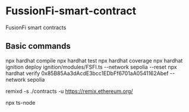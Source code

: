 # FussionFi-smart-contract
FusionFi smart contracts

## Basic commands
npx hardhat compile
npx hardhat test
npx hardhat coverage
npx hardhat ignition deploy ignition/modules/FSFI.ts --network sepolia --reset
npx hardhat verify 0x85B85Aa3dAcdE3bcc1EDbFf6701aA0541162Abef --network sepolia

remixd -s ./contracts -u https://remix.ethereum.org/

npx ts-node 